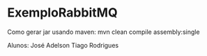 # ExemploRabbitMQ

Como gerar jar usando maven: mvn clean compile assembly:single

Alunos: José Adelson 
        Tiago Rodrigues
